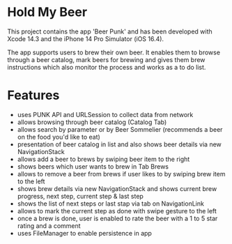 # Hold My Beer
This project contains the app 'Beer Punk' and has been developed with Xcode 14.3 and the iPhone 14 Pro Simulator (iOS 16.4).

The app supports users to brew their own beer. It enables them to browse through a beer catalog, mark beers for brewing and gives them brew instructions which also monitor the process and works as a to do list.

# Features
* uses PUNK API and URLSession to collect data from network
* allows browsing through beer catalog (Catalog Tab)
* allows search by parameter or by Beer Sommelier (recommends a beer on the food you'd like to eat)
* presentation of beer catalog in list and also shows beer details via new NavigationStack
* allows add a beer to brews by swiping beer item to the right
* shows beers which user wants to brew in Tab Brews
* allows to remove a beer from brews if user likes to by swiping brew item to the left
* shows brew details via new NavigationStack and shows current brew progress, next step, current step & last step
* shows the list of next steps or last stap via tab on NavigationLink
* allows to mark the current step as done with swipe gesture to the left
* once a brew is done, user is enabled to rate the beer with a 1 to 5 star rating and a comment
* uses FileManager to enable persistence in app
